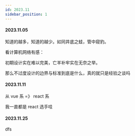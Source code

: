 ```yaml
---
id: 2023.11
sidebar_position: 1
---
```


#### 2023.11.05

知道的越多，知道的越少。如同井底之蛙，管中窥豹。

看计算机网络有感：

初期设计实在难以完美，亡羊补牢实在无奈之举。

那么不过度设计的边界与标准到底是什么，真的就只是经验之谈吗

#### 2023.11.11

从 vue 系 =》 react 系

我一直都是 react 选手哇

#### 2023.11.25

dfs
